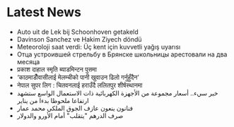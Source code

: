 # Latest News
-  Auto uit de Lek bij Schoonhoven getakeld
-  Davinson Sanchez ve Hakim Ziyech döndü
-  Meteoroloji saat verdi: Üç kent için kuvvetli yağış uyarısı
-  Отца устроившей стрельбу в Брянске школьницы арестовали на два месяца
-  प्रकाश दाहाल स्मृति ब्याडमिन्टन पुसमा
-  ‘काठमाडौँवासीलाई मेलम्चीको पानी खुवाउन ढिलो गर्नुहुँदैन’
-  नेपाल सुपर लिग : चितवनलाई हराउँदै ललितपुर शीर्षस्थानमा
-  خبر سيء.. أسعار مجموعة من الأجهزة الكهربائية ذات الاستعمال الواسع ستشهد ارتفاعا ملحوظا بدءا من يناير
-  فنانون ينعون عازف الجوق الملكي محمد عمار
-  صرف الدرهم "يتقلب" أمام الأورو والدولار
